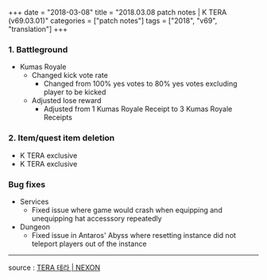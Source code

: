 +++
date = "2018-03-08"
title = "2018.03.08 patch notes | K TERA (v69.03.01)"
categories = ["patch notes"]
tags = ["2018", "v69", "translation"]
+++

### 1. Battleground
- Kumas Royale
  - Changed kick vote rate
    - Changed from 100% yes votes to 80% yes votes excluding player to be kicked
  - Adjusted lose reward
    - Adjusted from 1 Kumas Royale Receipt to 3 Kumas Royale Receipts

### 2. Item/quest item deletion
- K TERA exclusive
- K TERA exclusive

### Bug fixes
- Services
  - Fixed issue where game would crash when equipping and unequipping hat accesssory repeatedly
- Dungeon
  - Fixed issue in Antaros' Abyss where resetting instance did not teleport players out of the instance

----

source : [TERA 테라 | NEXON](http://tera.nexon.com/news/update/view.aspx?n4articlesn=322)
